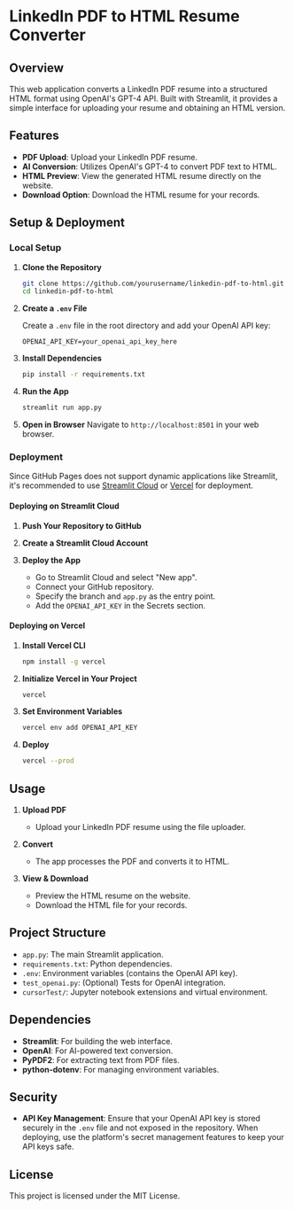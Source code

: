 # LinkedIn PDF to HTML Resume Converter

## Overview
This web application converts a LinkedIn PDF resume into a structured HTML format using OpenAI's GPT-4 API. Built with Streamlit, it provides a simple interface for uploading your resume and obtaining an HTML version.

## Features
- **PDF Upload**: Upload your LinkedIn PDF resume.
- **AI Conversion**: Utilizes OpenAI's GPT-4 to convert PDF text to HTML.
- **HTML Preview**: View the generated HTML resume directly on the website.
- **Download Option**: Download the HTML resume for your records.

## Setup & Deployment

### Local Setup
1. **Clone the Repository**
   ```bash
   git clone https://github.com/yourusername/linkedin-pdf-to-html.git
   cd linkedin-pdf-to-html
   ```

2. **Create a `.env` File**
   
   Create a `.env` file in the root directory and add your OpenAI API key:
   ```env
   OPENAI_API_KEY=your_openai_api_key_here
   ```

3. **Install Dependencies**
   ```bash
   pip install -r requirements.txt
   ```

4. **Run the App**
   ```bash
   streamlit run app.py
   ```

5. **Open in Browser**
   Navigate to `http://localhost:8501` in your web browser.

### Deployment
Since GitHub Pages does not support dynamic applications like Streamlit, it's recommended to use [Streamlit Cloud](https://streamlit.io/cloud) or [Vercel](https://vercel.com/) for deployment.

#### Deploying on Streamlit Cloud
1. **Push Your Repository to GitHub**
   
2. **Create a Streamlit Cloud Account**
   
3. **Deploy the App**
   - Go to Streamlit Cloud and select "New app".
   - Connect your GitHub repository.
   - Specify the branch and `app.py` as the entry point.
   - Add the `OPENAI_API_KEY` in the Secrets section.

#### Deploying on Vercel
1. **Install Vercel CLI**
   ```bash
   npm install -g vercel
   ```

2. **Initialize Vercel in Your Project**
   ```bash
   vercel
   ```

3. **Set Environment Variables**
   ```bash
   vercel env add OPENAI_API_KEY
   ```

4. **Deploy**
   ```bash
   vercel --prod
   ```

## Usage
1. **Upload PDF**
   - Upload your LinkedIn PDF resume using the file uploader.

2. **Convert**
   - The app processes the PDF and converts it to HTML.

3. **View & Download**
   - Preview the HTML resume on the website.
   - Download the HTML file for your records.

## Project Structure
- `app.py`: The main Streamlit application.
- `requirements.txt`: Python dependencies.
- `.env`: Environment variables (contains the OpenAI API key).
- `test_openai.py`: (Optional) Tests for OpenAI integration.
- `cursorTest/`: Jupyter notebook extensions and virtual environment.

## Dependencies
- **Streamlit**: For building the web interface.
- **OpenAI**: For AI-powered text conversion.
- **PyPDF2**: For extracting text from PDF files.
- **python-dotenv**: For managing environment variables.

## Security
- **API Key Management**: Ensure that your OpenAI API key is stored securely in the `.env` file and not exposed in the repository. When deploying, use the platform's secret management features to keep your API keys safe.

## License
This project is licensed under the MIT License.
